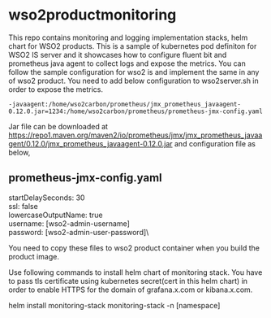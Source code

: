 # wso2productmonitoring
This repo contains monitoring and logging implementation stacks, helm chart for WSO2 products. This is a sample of kubernetes pod definiton for WSO2 IS server and it showcases how to configure fluent bit and prometheus java agent to collect logs and expose the metrics. You can follow the sample configuration for wso2 is and implement the same in any of wso2 product. You need to add below configuration to wso2server.sh in order to expose the metrics. 

    -javaagent:/home/wso2carbon/prometheus/jmx_prometheus_javaagent-0.12.0.jar=1234:/home/wso2carbon/prometheus/prometheus-jmx-config.yaml 
    
 Jar file can be downloaded at https://repo1.maven.org/maven2/io/prometheus/jmx/jmx_prometheus_javaagent/0.12.0/jmx_prometheus_javaagent-0.12.0.jar and configuration file as below,   
     
 prometheus-jmx-config.yaml  
---
startDelaySeconds: 30\
ssl: false\
lowercaseOutputName: true\
username: [wso2-admin-username]\
password: [wso2-admin-user-password]\

You need to copy these files to wso2 product container when you build the product image.

Use following commands to install helm chart of monitoring stack. You have to pass tls certificate using kubernetes secret(cert in this helm chart) in order to enable HTTPS for the domain of grafana.x.com or kibana.x.com.

helm install monitoring-stack monitoring-stack -n [namespace]
